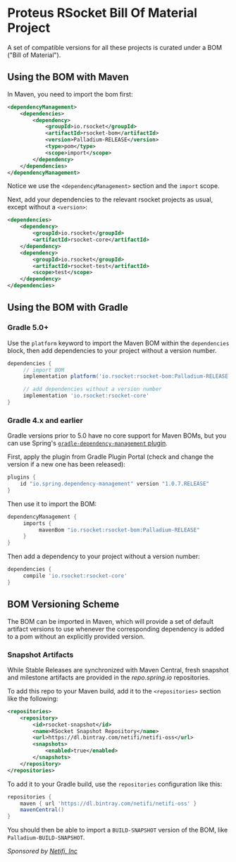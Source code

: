 # Proteus RSocket Bill Of Material Project

A set of compatible versions for all these projects is curated under a BOM ("Bill of Material").

## Using the BOM with Maven
In Maven, you need to import the bom first:

```xml
<dependencyManagement>
    <dependencies>
        <dependency>
            <groupId>io.rsocket</groupId>
            <artifactId>rsocket-bom</artifactId>
            <version>Palladium-RELEASE</version>
            <type>pom</type>
            <scope>import</scope>
        </dependency>
    </dependencies>
</dependencyManagement>
```
Notice we use the `<dependencyManagement>` section and the `import` scope.

Next, add your dependencies to the relevant rsocket projects as usual, except without a `<version>`:

```xml
<dependencies>
    <dependency>
        <groupId>io.rsocket</groupId>
        <artifactId>rsocket-core</artifactId>
    </dependency>
    <dependency>
        <groupId>io.rsocket</groupId>
        <artifactId>rsocket-test</artifactId>
        <scope>test</scope>
    </dependency>
</dependencies>
```

## Using the BOM with Gradle
### Gradle 5.0+
Use the `platform` keyword to import the Maven BOM within the `dependencies` block, then add dependencies to
your project without a version number.

```groovy
dependencies {
     // import BOM
     implementation platform('io.rsocket:rsocket-bom:Palladium-RELEASE')

     // add dependencies without a version number
     implementation 'io.rsocket:rsocket-core'
}
```

### Gradle 4.x and earlier
Gradle versions prior to 5.0 have no core support for Maven BOMs, but you can use Spring's [`gradle-dependency-management` plugin](https://github.com/spring-gradle-plugins/dependency-management-plugin).

First, apply the plugin from Gradle Plugin Portal (check and change the version if a new one has been released):

```groovy
plugins {
    id "io.spring.dependency-management" version "1.0.7.RELEASE"
}
```
Then use it to import the BOM:

```groovy
dependencyManagement {
     imports {
          mavenBom "io.rsocket:rsocket-bom:Palladium-RELEASE"
     }
}
```

Then add a dependency to your project without a version number:

```groovy
dependencies {
     compile 'io.rsocket:rsocket-core'
}
```


## BOM Versioning Scheme
The BOM can be imported in Maven, which will provide a set of default artifact versions to use whenever the corresponding dependency is added to a pom without an explicitly provided version.

### Snapshot Artifacts

While Stable Releases are synchronized with Maven Central, fresh snapshot and milestone artifacts are provided in the _repo.spring.io_ repositories.

To add this repo to your Maven build, add it to the `<repositories>` section like the following:

```xml
<repositories>
	<repository>
	    <id>rsocket-snapshot</id>
	    <name>RSocket Snapshot Repository</name>
	    <url>https://dl.bintray.com/netifi/netifi-oss</url>
	    <snapshots>
	        <enabled>true</enabled>
	    </snapshots>
	</repository>
</repositories>
```

To add it to your Gradle build, use the `repositories` configuration like this:
```groovy
repositories {
	maven { url 'https://dl.bintray.com/netifi/netifi-oss' }
	mavenCentral()
}
```

You should then be able to import a `BUILD-SNAPSHOT` version of the BOM, like `Palladium-BUILD-SNAPSHOT`.

_Sponsored by [Netifi, Inc](https://www.netifi.com)_
